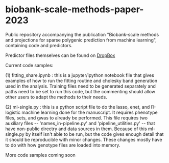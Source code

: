 # biobank-scale-methods-paper-2023
Public repository accompanying the publication "Biobank-scale methods and projections for sparse polygenic prediction from machine learning", containing code and predictors.

Predictor files themselves can be found on [DropBox](https://www.dropbox.com/sh/i4z56zucoqbwsdb/AACyyOyPraTgx7K_lq47A-mla?dl=0'.)

Current code samples:

(1) fitting_share.ipynb : this is a jupyter/ipython notebook file that gives examples of how to run the fitting routine and cholesky band generation used in the analysis. Training files need to be generated separately and paths need to be set to run this code, but the commenting should allow other users to adapt the methods to their needs.

(2) ml-single.py : this is a python script file to do the lasso, enet, and l1-logistic machine learning done for the manuscript. It requires phenotype files, sets, and gwas to already be performed. This file requires two auxiliary files -- 'names_in-pipeline.py' and 'pipeline_utilities.py' -- that have non-public directry and data sources in them. Because of this ml-single.py by itself isn't able to be run, but the code gives enough detail that it should be reproducible with minor changes. These changes mostly have to do with how genotype files are loaded into memory.

More code samples coming soon
